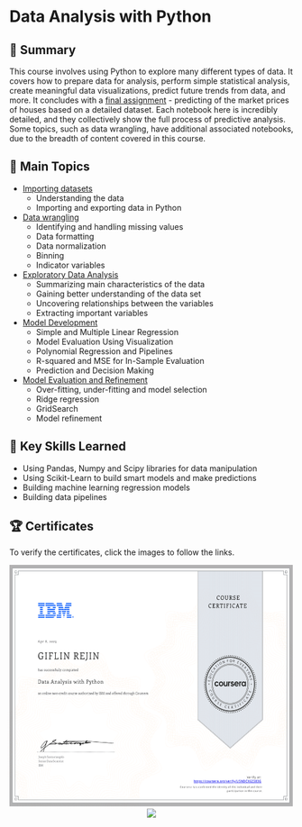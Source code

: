 # Data Analysis with Python

## 📄 Summary 
This course involves using Python to explore many different types of data. It covers how to prepare data for analysis, perform simple statistical analysis, create meaningful data visualizations, predict future trends from data, and more. It concludes with a [final assignment](https://github.com/DanielBarnes18/IBM-Data-Science-Professional-Certificate/blob/main/07.%20Data%20Analysis%20with%20Python/Final%20Assignment%20-%20House%20Price%20Predictions.ipynb) - predicting of the market prices of houses based on a detailed dataset. Each notebook here is incredibly detailed, and they collectively show the full process of predictive analysis. Some topics, such as data wrangling, have additional associated notebooks, due to the breadth of content covered in this course. 

## 📑 Main Topics 
- [Importing datasets](https://github.com/DanielBarnes18/IBM-Data-Science-Professional-Certificate/tree/main/07.%20Data%20Analysis%20with%20Python/01.%20Importing%20Datasets)
  - Understanding the data
  - Importing and exporting data in Python
- [Data wrangling](https://github.com/DanielBarnes18/IBM-Data-Science-Professional-Certificate/tree/main/07.%20Data%20Analysis%20with%20Python/02.%20Data%20Wrangling)
  - Identifying and handling missing values
  - Data formatting
  - Data normalization
  - Binning
  - Indicator variables
- [Exploratory Data Analysis](https://github.com/DanielBarnes18/IBM-Data-Science-Professional-Certificate/tree/main/07.%20Data%20Analysis%20with%20Python/03.%20Exploratory%20Data%20Analysis)
  - Summarizing main characteristics of the data
  - Gaining better understanding of the data set
  - Uncovering relationships between the variables
  - Extracting important variables
- [Model Development](https://github.com/DanielBarnes18/IBM-Data-Science-Professional-Certificate/tree/main/07.%20Data%20Analysis%20with%20Python/04.%20Model%20Development)
  - Simple and Multiple Linear Regression
  - Model Evaluation Using Visualization
  - Polynomial Regression and Pipelines
  - R-squared and MSE for In-Sample Evaluation
  - Prediction and Decision Making
- [Model Evaluation and Refinement](https://github.com/DanielBarnes18/IBM-Data-Science-Professional-Certificate/tree/main/07.%20Data%20Analysis%20with%20Python/05.%20Model%20Evaluation%20and%20Refinement)
  - Over-fitting, under-fitting and model selection
  - Ridge regression
  - GridSearch
  - Model refinement


## 🔑 Key Skills Learned 
- Using Pandas, Numpy and Scipy libraries for data manipulation
- Using Scikit-Learn to build smart models and make predictions
- Building machine learning regression models
- Building data pipelines

## 🏆 Certificates 
To verify the certificates, click the images to follow the links.

<p align="middle">
  <a href="https://coursera.org/verify/U5NDCX62383G"><img src="https://github.com/Giflin/IBM-data-science-professional-certificate/blob/master/07.Data%20Analysis%20with%20Python/Coursera%20U5NDCX62383G%20data%20analysis-1.png" height="430"></a>
  <a href="https://www.credly.com/badges/98c42878-d986-4c7b-bf05-91842b36da66/public_url"><img src="https://user-images.githubusercontent.com/84391594/152701477-667b4c2e-1cac-43c4-bf0e-bef3d8657ff2.png" height="430"></a>
</p>
